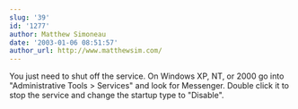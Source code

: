 ```yaml
---
slug: '39'
id: '1277'
author: Matthew Simoneau
date: '2003-01-06 08:51:57'
author_url: http://www.matthewsim.com/
---
```

You just need to shut off the service.  On Windows XP, NT, or 2000 go into "Administrative Tools &gt; Services" and look for Messenger.  Double click it to stop the service and change the startup type to "Disable".
